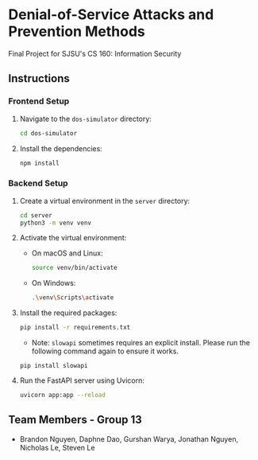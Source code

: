 # Denial-of-Service Attacks and Prevention Methods
Final Project for SJSU's CS 160: Information Security

## Instructions

### Frontend Setup
1. Navigate to the `dos-simulator` directory:
   ```bash
   cd dos-simulator
   ```
2. Install the dependencies:
   ```bash
   npm install
   ```

### Backend Setup
1. Create a virtual environment in the `server` directory:
   ```bash
   cd server
   python3 -m venv venv
   ```
2. Activate the virtual environment:
   - On macOS and Linux:
     ```bash
     source venv/bin/activate
     ```
   - On Windows:
     ```bash
     .\venv\Scripts\activate
     ```
3. Install the required packages:
   ```bash
   pip install -r requirements.txt
   ```
   - Note: `slowapi` sometimes requires an explicit install. Please run the following command again to ensure it works.
   ```
   pip install slowapi
   ```

4. Run the FastAPI server using Uvicorn:
   ```bash
   uvicorn app:app --reload
   ```

## Team Members - Group 13
- Brandon Nguyen, Daphne Dao, Gurshan Warya, Jonathan Nguyen, Nicholas Le, Steven Le
